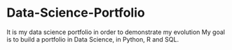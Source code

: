 # Data-Science-Portfolio
It is my data science portfolio in order to demonstrate my evolution 
My goal is to build a portfolio in Data Science, in Python, R and SQL.
